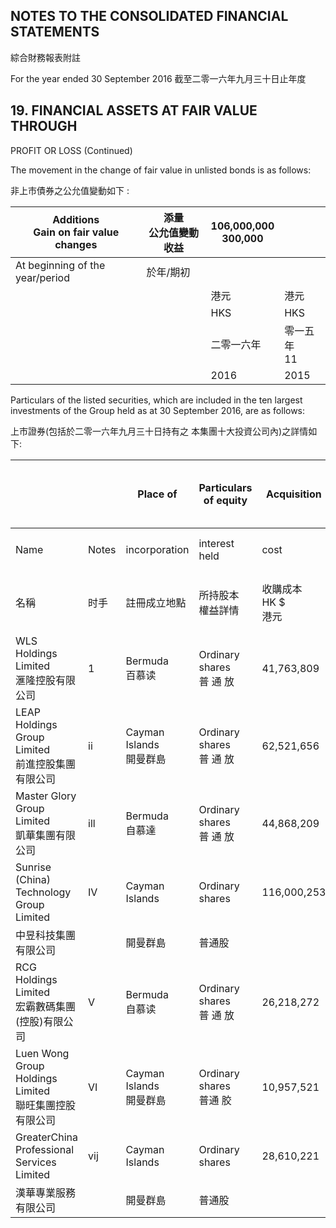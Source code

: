 ## NOTES TO THE CONSOLIDATED FINANCIAL STATEMENTS

綜合財務報表附註

For the year ended 30 September 2016 截至二零一六年九月三十日止年度

## 19. FINANCIAL ASSETS AT FAIR VALUE THROUGH

PROFIT OR LOSS (Continued)

The movement in the change of fair value in unlisted bonds is as follows:

非上市債券之公允值變動如下 :

| Additions<br>Gain on fair value changes | 添量<br>公允值變動收益 | 106,000,000<br>300,000 |            |
|-----------------------------------------|---------------|------------------------|------------|
| At beginning of the year/period         | 於年/期初         |                        |            |
|                                         |               | 港元                     | 港元         |
|                                         |               | HKS                    | HKS        |
|                                         |               | 二零一六年                  | 零一五年<br>11 |
|                                         |               | 2016                   | 2015       |

Particulars of the listed securities, which are included in the ten largest investments of the Group held as at 30 September 2016, are as follows:

上市證券(包括於二零一六年九月三十日持有之 本集團十大投資公司內)之詳情如下:

|                                                |       | Place of               | Particulars<br>of equity | Acquisition         | Market value<br>as at<br>30 September | r el centaye<br>of equity<br>interest<br>attributable | Net assets<br>value<br>attributable |
|------------------------------------------------|-------|------------------------|--------------------------|---------------------|---------------------------------------|-------------------------------------------------------|-------------------------------------|
| Name                                           | Notes | incorporation          | interest held            | cost                | 2016<br>於二零一六年                        | to the Group<br>本集團                                   | to the Group<br>本集團                 |
| 名稱                                             | 时手    | 註冊成立地點                 | 所持股本<br>權益詳情             | 收購成本<br>HK \$<br>港元 | 九月三十日<br>之市值<br>HKS<br>港元             | 應佔股本權益<br>自分比                                         | 應佔資產<br>浮信<br>HK \$<br>港元           |
| WLS Holdings Limited<br>滙隆控股有限公司               | 1     | Bermuda<br>百慕读         | Ordinary shares<br>普 通 放 | 41,763,809          | 153.483.000                           | 4.01%                                                 | 33,515,700                          |
| LEAP Holdings Group Limited<br>前進控股集團有限公司      | ii    | Cayman Islands<br>開曼群島 | Ordinary shares<br>普 通 放 | 62,521,656          | 77.505.600                            | 4 40%                                                 | 15,251,984                          |
| Master Glory Group Limited<br>凱華集團有限公司         | ill   | Bermuda<br>自慕達         | Ordinary shares<br>普 通 放 | 44,868,209          | 76,349,000                            | 3.32%                                                 | 176,822,536                         |
| Sunrise (China) Technology Group<br>Limited    | IV    | Cayman Islands         | Ordinary shares          | 116,000,253         | 46.705.263                            | 22.36%                                                | 18,434,702                          |
| 中昱科技集團有限公司                                     |       | 開曼群島                   | 普通股                      |                     |                                       |                                                       |                                     |
| RCG Holdings Limited<br>宏霸數碼集團(控股)有限公司         | V     | Bermuda<br>自慕读         | Ordinary shares<br>普 通 放 | 26,218,272          | 45,225,000                            | 4 43%                                                 | 27,730,161                          |
| Luen Wong Group Holdings Limited<br>聯旺集團控股有限公司 | VI    | Cayman Islands<br>開曼群島 | Ordinary shares<br>普通 胶  | 10,957,521          | 38.915.000                            | 0.17%                                                 | 142,108                             |
| GreaterChina Professional Services<br>Limited  | vij   | Cayman Islands         | Ordinary shares          | 28,610,221          | 31,747,500                            | 0.77%                                                 | 4,067,633                           |
| 漢華專業服務有限公司                                     |       | 開曼群島                   | 普通股                      |                     |                                       |                                                       |                                     |